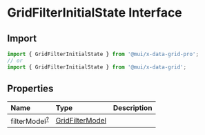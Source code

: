 # GridFilterInitialState Interface

<p class="description"></p>

## Import

```js
import { GridFilterInitialState } from '@mui/x-data-grid-pro';
// or
import { GridFilterInitialState } from '@mui/x-data-grid';
```

## Properties

| Name                                                                                          | Type                                                                                | Description |
| :-------------------------------------------------------------------------------------------- | :---------------------------------------------------------------------------------- | :---------- |
| <span class="prop-name optional">filterModel<sup><abbr title="optional">?</abbr></sup></span> | <span class="prop-type">[GridFilterModel](/api/data-grid/grid-filter-model/)</span> |             |
